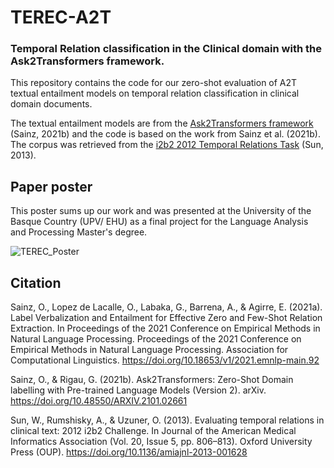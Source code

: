 # TEREC-A2T
### Temporal Relation classification in the Clinical domain with the Ask2Transformers framework.
  
This repository contains the code for our zero-shot evaluation of A2T textual entailment models on temporal relation classification in clinical domain documents. 

The textual entailment models are from the [Ask2Transformers framework](https://github.com/osainz59/Ask2Transformers) (Sainz, 2021b) and the code is based on the work from Sainz et al. (2021b). The corpus was retrieved from the [i2b2 2012 Temporal Relations Task](https://portal.dbmi.hms.harvard.edu/) (Sun, 2013).

## Paper poster 

This poster sums up our work and was presented at the University of the Basque Country (UPV/ EHU) as a final project for the Language Analysis and Processing Master's degree. 

![TEREC_Poster](https://user-images.githubusercontent.com/74248167/172026092-af504adf-45ac-4212-b244-54b7a27b3417.png)

## Citation

Sainz, O., Lopez de Lacalle, O., Labaka, G., Barrena, A., & Agirre, E. (2021a). Label Verbalization and Entailment for Effective Zero and Few-Shot Relation Extraction. In Proceedings of the 2021 Conference on Empirical Methods in Natural Language Processing. Proceedings of the 2021 Conference on Empirical Methods in Natural Language Processing. Association for Computational Linguistics. https://doi.org/10.18653/v1/2021.emnlp-main.92

Sainz, O., & Rigau, G. (2021b). Ask2Transformers: Zero-Shot Domain labelling with Pre-trained Language Models (Version 2). arXiv. https://doi.org/10.48550/ARXIV.2101.02661

Sun, W., Rumshisky, A., & Uzuner, O. (2013). Evaluating temporal relations in clinical text: 2012 i2b2 Challenge. In Journal of the American Medical Informatics Association (Vol. 20, Issue 5, pp. 806–813). Oxford University Press (OUP). https://doi.org/10.1136/amiajnl-2013-001628
